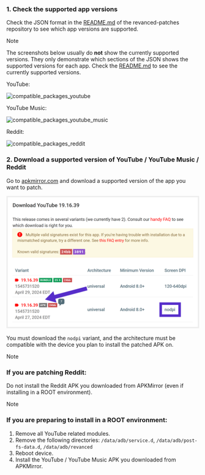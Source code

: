 ### 1. Check the supported app versions

Check the JSON format in the [README.md](https://github.com/inotia00/revanced-patches/tree/revanced-extended#-json-format) of the revanced-patches repository to see which app versions are supported.

> [!NOTE]
> The screenshots below usually do **not** show the currently supported versions. They only demonstrate which sections of the JSON shows the supported versions for each app. Check the [README.md](https://github.com/inotia00/revanced-patches/tree/revanced-extended#-json-format) to see the currently supported versions.

YouTube:

<img src="https://github.com/inotia00/revanced-documentation/blob/main/images/compatible_packages_youtube.png" alt="compatible_packages_youtube" width="400"/>


YouTube Music:

<img src="https://github.com/inotia00/revanced-documentation/blob/main/images/compatible_packages_youtube_music.png" alt="compatible_packages_youtube_music" width="400"/>


Reddit:

<img src="https://github.com/inotia00/revanced-documentation/blob/main/images/compatible_packages_reddit.png" alt="compatible_packages_reddit" width="400"/>


### 2. Download a supported version of YouTube / YouTube Music / Reddit

Go to [apkmirror.com](https://www.apkmirror.com/) and download a supported version of the app you want to patch.

<img src="https://github.com/inotia00/revanced-documentation/blob/main/images/apkmirror_youtube.png" alt="apkmirror_youtube" width="700"/>


You must download the `nodpi` variant, and the architecture must be compatible with the device you plan to install the patched APK on.

> [!NOTE]
> ### If you are patching Reddit:
>
> Do not install the Reddit APK you downloaded from APKMirror (even if installing in a ROOT environment).

> [!NOTE]
> ### If you are preparing to install in a **ROOT environment**:
>
> 1. Remove all YouTube related modules.
> 2. Remove the following directories: `/data/adb/service.d`, `/data/adb/post-fs-data.d`, `/data/adb/revanced`
> 3. Reboot device. 
> 4. Install the YouTube / YouTube Music APK you downloaded from APKMirror. 

